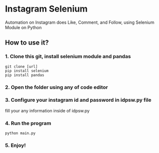 # Instagram Selenium
Automation on Instagram does Like, Comment, and Follow, using Selenium Module on Python

## How to use it?

### 1. Clone this git, install selenium module and pandas 

```
git clone [url]
pip install selenium
pip install pandas

```

### 2. Open the folder using any of code editor

### 3. Configure your instagram id and password in idpsw.py file

fill your any information inside of idpsw.py

### 4. Run the program

```
python main.py
```

### 5. Enjoy!


